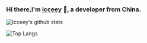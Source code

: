 ### Hi there,I'm [icceey](https://github.com/icceey) 👋, a developer from China.

![Icceey's github stats](https://github-readme-stats.vercel.app/api?username=icceey&show_icons=true&count_private=true&include_all_commits=true)

![Top Langs](https://github-readme-stats.vercel.app/api/top-langs/?username=icceey&count_private=true&hide=HTML,Java)
